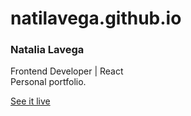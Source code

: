 # natilavega.github.io
### Natalia Lavega
Frontend Developer | React <br/>
Personal portfolio.

[See it live](https://natilavega.github.io)
